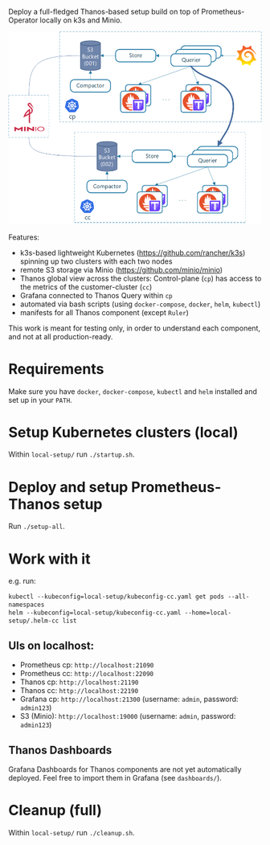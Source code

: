 Deploy a full-fledged Thanos-based setup build on top of Prometheus-Operator locally on k3s and Minio.

![architecture](img/architecture.png)

Features:
* k3s-based lightweight Kubernetes (https://github.com/rancher/k3s) spinning up two clusters with each two nodes
* remote S3 storage via Minio (https://github.com/minio/minio)
* Thanos global view across the clusters: Control-plane (`cp`) has access to the metrics of the customer-cluster (`cc`)
* Grafana connected to Thanos Query within `cp`
* automated via bash scripts (using `docker-compose`, `docker`, `helm`, `kubectl`)
* manifests for all Thanos component (except `Ruler`)

This work is meant for testing only, in order to understand each component, and not at all production-ready.

# Requirements
Make sure you have `docker`, `docker-compose`, `kubectl` and `helm` installed and set up in your `PATH`.

# Setup Kubernetes clusters (local)
Within `local-setup/` run `./startup.sh`.

# Deploy and setup Prometheus-Thanos setup
Run `./setup-all`.

# Work with it
e.g. run:
```
kubectl --kubeconfig=local-setup/kubeconfig-cc.yaml get pods --all-namespaces
helm --kubeconfig=local-setup/kubeconfig-cc.yaml --home=local-setup/.helm-cc list
```

## UIs on localhost:
* Prometheus cp: `http://localhost:21090`
* Prometheus cc: `http://localhost:22090`
* Thanos cp: `http://localhost:21190`
* Thanos cc: `http://localhost:22190`
* Grafana cp: `http://localhost:21300` (username: `admin`, password: `admin123`)
* S3 (Minio): `http://localhost:19000` (username: `admin`, password: `admin123`)

## Thanos Dashboards
Grafana Dashboards for Thanos components are not yet automatically deployed. Feel free to import them in Grafana (see `dashboards/`).

# Cleanup (full)
Within `local-setup/` run `./cleanup.sh`.
